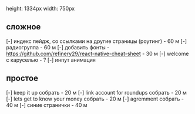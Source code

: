 height: 1334px
width: 750px



## сложное
[-] индекс пейдж, со ссылками на другие страницы (роутинг) - 60 м
[-] радиогруппа - 60 м
[-] добавить фонты - https://github.com/refinery29/react-native-cheat-sheet - 30 м
[-] welcome с каруселью - ?
[-] инпут анимация

## простое
[-] keep it up собрать - 20 м
[-] link account for roundups собрать - 20 м
[-] lets get to know your money собрать - 20 м
[-] agremment собрать - 40 м
[-] синие странички - 40 м





